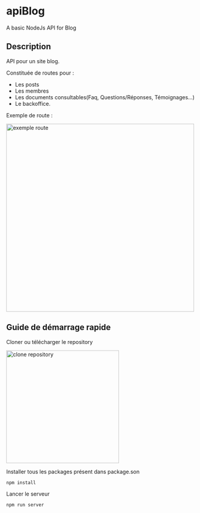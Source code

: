 # apiBlog
A basic NodeJs API for Blog
## Description
API pour un site blog.

Constituée de routes pour :
* Les posts
* Les membres
* Les documents consultables(Faq, Questions/Réponses, Témoignages...)
* Le backoffice.

Exemple de route :

  <p align="left">
  <img src="https://imageshack.com/a/img923/4434/EP9Bv6.png" width="500" alt="exemple route">
  </p>

## Guide de démarrage rapide
Cloner ou télécharger le repository
<p align="left">
  <img src="https://imageshack.com/a/img922/7092/UFycdd.png" width="300" alt="clone repository">
  </p>
Installer tous les packages présent dans package.son

```sh
npm install
```


Lancer le serveur
```sh
npm run server
```
